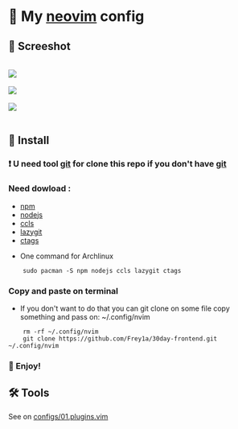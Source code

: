 
# 📝 My [neovim](https://neovim.io/) config

## 📸 Screeshot
</br>

<img src="https://github.com/Frey1a/dotfiles/blob/main/image/Screenshot/SrcNeovim-nerdtree.jpg?raw=true">
</br>
</br>

<img src="https://github.com/Frey1a/dotfiles/blob/main/image/Screenshot/Srcneovimtagbar.jpg?raw=true">
</br>
</br>

<img src="https://github.com/Frey1a/dotfiles/blob/main/image/Screenshot/srcNeovim-lazygit.jpg?raw=true">
</br>
</br>

## 🚀 Install

### **❗️ U need tool [git](https://git-scm.com/) for clone this repo if you don't have [git](https://git-scm.com/)**
### **Need dowload** : 
+ [npm](https://www.npmjs.com/) 
+ [nodejs](https://nodejs.org/en/)
+ [ccls](https://github.com/MaskRay/ccls)
+ [lazygit](https://github.com/jesseduffield/lazygit)
+ [ctags](https://ctags.io/)
- One command for Archlinux
```
    sudo pacman -S npm nodejs ccls lazygit ctags
``` 

### Copy and paste on terminal 
- If you don't want to do that you can git clone on some file copy something and pass on: ~/.config/nvim
```
    rm -rf ~/.config/nvim
    git clone https://github.com/Frey1a/30day-frontend.git ~/.config/nvim 

```
### 🚩 Enjoy!

## 🛠 Tools 
See on [configs/01.plugins.vim](https://github.com/Frey1a/nvim/blob/main/configs/01.plugins.vim)